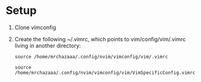 # Setup

1. Clone vimconfig
2. Create the following ~/.vimrc, which points to vim/config/vim/.vimrc living in another directory:

    ```
    source /home/mrchazaaa/.config/nvim/vimconfig/vim/.vimrc

    source /home/mrchazaaa/.config/nvim/vimconfig/vim/VimSpecificConfig.vimrc
    ```